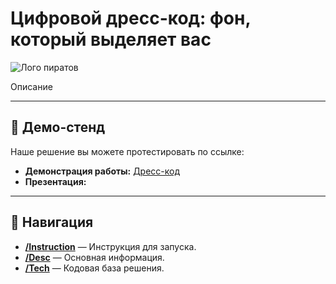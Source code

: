 # Цифровой дресс-код: фон, который выделяет вас


![Лого пиратов](pics/пираты.gif)




Описание

---

## 🚀 Демо-стенд

Наше решение вы можете протестировать по ссылке: 

- **Демонстрация работы:** [Дресс-код](URL_ДЕМО)
- **Презентация:**

---

## 🧭 Навигация

- **[/Instruction](/Instruction)** — Инструкция для запуска.
- **[/Desc](/Desc)** — Основная информация.
- **[/Tech](/Tech)** — Кодовая база решения.

